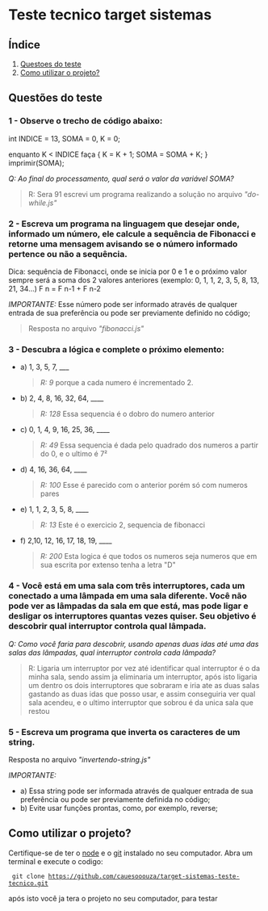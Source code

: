 # Teste tecnico target sistemas

## Índice

1. [Questoes do teste](#questões-do-teste)
2. [Como utilizar o projeto?](#como-utilizar-o-projeto)

## Questões do teste

### 1 - Observe o trecho de código abaixo:

int INDICE = 13, SOMA = 0, K = 0;

enquanto K < INDICE faça
{
K = K + 1;
SOMA = SOMA + K;
}
imprimir(SOMA);

_Q: Ao final do processamento, qual será o valor da variável SOMA?_

> R: Sera 91
> escrevi um programa realizando a solução no arquivo _"do-while.js"_

### 2 - Escreva um programa na linguagem que desejar onde, informado um número, ele calcule a sequência de Fibonacci e retorne uma mensagem avisando se o número informado pertence ou não a sequência.

Dica: sequência de Fibonacci, onde se inicia por 0 e 1 e o próximo valor sempre será a soma dos 2 valores anteriores (exemplo: 0, 1, 1, 2, 3, 5, 8, 13, 21, 34...)
F n = F n-1 + F n-2

_IMPORTANTE:_ Esse número pode ser informado através de qualquer entrada de sua preferência ou pode ser previamente definido no código;

> Resposta no arquivo _"fibonacci.js"_

### 3 - Descubra a lógica e complete o próximo elemento:

- a) 1, 3, 5, 7, \_\_\_

  > _R: 9_
  > porque a cada numero é incrementado 2.

- b) 2, 4, 8, 16, 32, 64, \_\_\_\_

  > _R: 128_
  > Essa sequencia é o dobro do numero anterior

- c) 0, 1, 4, 9, 16, 25, 36, \_\_\_\_

  > _R: 49_
  > Essa sequencia é dada pelo quadrado dos numeros a partir do 0, e o ultimo é 7²

- d) 4, 16, 36, 64, \_\_\_\_

  > _R: 100_
  > Esse é parecido com o anterior porém só com numeros pares

- e) 1, 1, 2, 3, 5, 8, \_\_\_\_

  > _R: 13_
  > Este é o exercicio 2, sequencia de fibonacci

- f) 2,10, 12, 16, 17, 18, 19, \_\_\_\_
  > _R: 200_
  > Esta logica é que todos os numeros seja numeros que em sua escrita por extenso tenha a letra "D"

### 4 - Você está em uma sala com três interruptores, cada um conectado a uma lâmpada em uma sala diferente. Você não pode ver as lâmpadas da sala em que está, mas pode ligar e desligar os interruptores quantas vezes quiser. Seu objetivo é descobrir qual interruptor controla qual lâmpada.

_Q: Como você faria para descobrir, usando apenas duas idas até uma das salas das lâmpadas, qual interruptor controla cada lâmpada?_

> R: Ligaria um interruptor por vez até identificar qual interruptor é o da minha sala, sendo assim ja eliminaria um interruptor, após isto ligaria um dentro os dois interruptores que sobraram e iria ate as duas salas gastando as duas idas que posso usar, e assim conseguiria ver qual sala acendeu, e o ultimo interruptor que sobrou é da unica sala que restou

### 5 - Escreva um programa que inverta os caracteres de um string.

Resposta no arquivo _"invertendo-string.js"_

_IMPORTANTE:_

- a) Essa string pode ser informada através de qualquer entrada de sua preferência ou pode ser previamente definida no código;
- b) Evite usar funções prontas, como, por exemplo, reverse;

## Como utilizar o projeto?

Certifique-se de ter o [node](https://nodejs.org/en/download) e o [git](https://git-scm.com/downloads) instalado no seu computador.
Abra um terminal e execute o codigo:

<code> git clone https://github.com/cauesooouza/target-sistemas-teste-tecnico.git </code>

após isto você ja tera o projeto no seu computador, para testar 